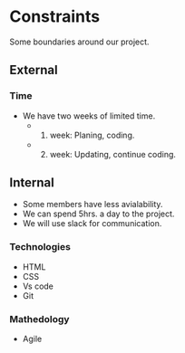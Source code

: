 # Constraints

Some boundaries around our project.

## External

### Time

- We have two weeks of limited time.
   - 1. week: Planing, coding.
   
   - 2. week:  Updating, continue coding.

## Internal

- Some members have less avialability.
- We can spend 5hrs. a day to the project.
- We will use slack for communication.

### Technologies

- HTML
- CSS
- Vs code
- Git

### Mathedology

- Agile
